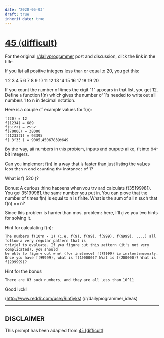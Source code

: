 ```yaml
---
date: '2020-05-03'
draft: true
inherit_date: true
---
```


# [45 (difficult)](https://www.reddit.com/r/dailyprogrammer/comments/sv6xs/4272012_challenge_45_difficult/)

For the original [r/dailyprogrammer](https://www.reddit.com/r/dailyprogrammer/) post and discussion, click the link in the title.

If you list all positive integers less than or equal to 20, you get this:

1 2 3 4 5 6 7 8 9 10 11 12 13 14 15 16 17 18 19 20

If you count the number of times the digit "1" appears in that list, you get 12. Define a function f(n) which gives the number of 1's needed to write out all numbers 1 to n in decimal notation. 

Here is a couple of example values for f(n):


```
f(20) = 12
f(1234) = 689
f(5123) = 2557
f(70000) = 38000
f(123321) = 93395
f( 3^35 ) = 90051450678399649
```
By the way, all numbers in this problem, inputs and outputs alike, fit into 64-bit integers.

Can you implement f(n) in a way that is faster than just listing the values less than n and counting the instances of 1?

What is f( 520 )?

Bonus: A curious thing happens when you try and calculate f(35199981). You get 35199981, the same number you put in. You can prove that the number of times f(n) is equal to n is finite. What is the sum of all n such that f(n) == n?

Since this problem is harder than most problems here, I'll give you two hints for solving it.

Hint for calculating f(n):


```
The numbers f(10^n - 1) (i.e. f(9), f(99), f(999), f(9999), ....) all follow a very regular pattern that is 
trivial to evaluate. If you figure out this pattern (it's not very complicated), you should 
be able to figure out what (for instance) f(99999) is instantaneously. 
Once you have f(99999), what is f(100000)? What is f(200000)? What is f(299999)?
```
Hint for the bonus: 


```
There are 83 such numbers, and they are all less than 10^11
```
Good luck!

(http://www.reddit.com/user/Rinfiyks)
(/r/dailyprogrammer_ideas)

----
## **DISCLAIMER**
This prompt has been adapted from [45 [difficult]](https://www.reddit.com/r/dailyprogrammer/comments/sv6xs/4272012_challenge_45_difficult/
)
